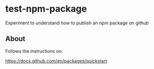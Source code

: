 # test-npm-package
Experiment to understand how to publish an npm package on github

## About

Follows the instructions on:

https://docs.github.com/en/packages/quickstart
